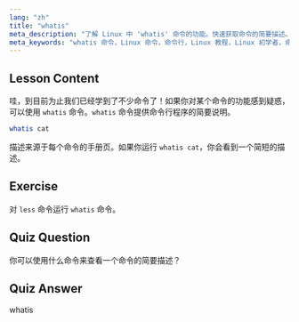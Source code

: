 ```yaml
---
lang: "zh"
title: "whatis"
meta_description: "了解 Linux 中 'whatis' 命令的功能。快速获取命令的简要描述。对于初学者理解 Linux 命令至关重要。"
meta_keywords: "whatis 命令，Linux 命令，命令行，Linux 教程，Linux 初学者，命令描述，Linux 指南"
---
```


## Lesson Content

哇，到目前为止我们已经学到了不少命令了！如果你对某个命令的功能感到疑惑，可以使用 `whatis` 命令。`whatis` 命令提供命令行程序的简要说明。

```bash
whatis cat
```

描述来源于每个命令的手册页。如果你运行 `whatis cat`，你会看到一个简短的描述。

## Exercise

对 `less` 命令运行 `whatis` 命令。

## Quiz Question

你可以使用什么命令来查看一个命令的简要描述？

## Quiz Answer

whatis
